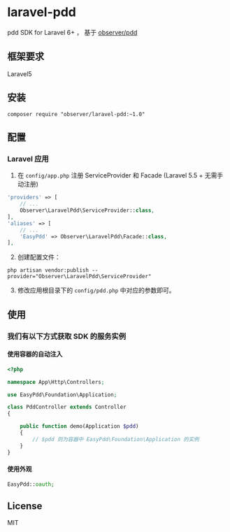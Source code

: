 # laravel-pdd

pdd SDK for Laravel 6+ ， 基于 [observer/pdd](https://github.com/Observer5/pdd)



## 框架要求

Laravel5

## 安装

```shell
composer require "observer/laravel-pdd:~1.0"
```

## 配置

### Laravel 应用

1. 在 `config/app.php` 注册 ServiceProvider 和 Facade (Laravel 5.5 + 无需手动注册)

```php
'providers' => [
    // ...
    Observer\LaravelPdd\ServiceProvider::class,
],
'aliases' => [
    // ...
    'EasyPdd' => Observer\LaravelPdd\Facade::class,
],
```

2. 创建配置文件：

```shell
php artisan vendor:publish --provider="Observer\LaravelPdd\ServiceProvider"
```

3. 修改应用根目录下的 `config/pdd.php` 中对应的参数即可。


## 使用

### 我们有以下方式获取 SDK 的服务实例

#### 使用容器的自动注入

```php
<?php

namespace App\Http\Controllers;

use EasyPdd\Foundation\Application;

class PddController extends Controller
{

    public function demo(Application $pdd)
    {
        // $pdd 则为容器中 EasyPdd\Foundation\Application 的实例
    }
}
```

#### 使用外观

```php
EasyPdd::oauth;

```

## License

MIT
